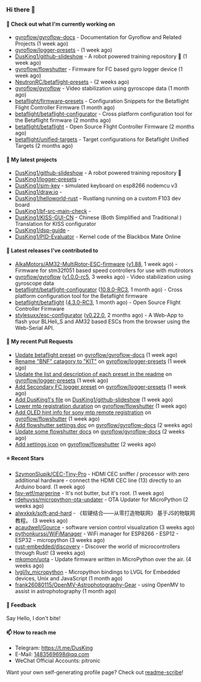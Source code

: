 ### Hi there 👋

#### 👷 Check out what I'm currently working on

- [gyroflow/gyroflow-docs](https://github.com/gyroflow/gyroflow-docs) - Documentation for Gyroflow and Related Projects (1 week ago)
- [gyroflow/logger-presets](https://github.com/gyroflow/logger-presets) -  (1 week ago)
- [DusKing1/github-slideshow](https://github.com/DusKing1/github-slideshow) - A robot powered training repository :robot: (1 week ago)
- [gyroflow/flowshutter](https://github.com/gyroflow/flowshutter) - Firmware for FC based gyro logger device (1 week ago)
- [NeutronRC/betaflight-presets](https://github.com/NeutronRC/betaflight-presets) -  (2 weeks ago)
- [gyroflow/gyroflow](https://github.com/gyroflow/gyroflow) - Video stabilization using gyroscope data (1 month ago)
- [betaflight/firmware-presets](https://github.com/betaflight/firmware-presets) - Configuration Snippets for the Betaflight Flight Controller Firmware (1 month ago)
- [betaflight/betaflight-configurator](https://github.com/betaflight/betaflight-configurator) - Cross platform configuration tool for the Betaflight firmware (2 months ago)
- [betaflight/betaflight](https://github.com/betaflight/betaflight) - Open Source Flight Controller Firmware (2 months ago)
- [betaflight/unified-targets](https://github.com/betaflight/unified-targets) - Target configurations for Betaflight Unified Targets (2 months ago)

#### 🌱 My latest projects

- [DusKing1/github-slideshow](https://github.com/DusKing1/github-slideshow) - A robot powered training repository :robot:
- [DusKing1/logger-presets](https://github.com/DusKing1/logger-presets) - 
- [DusKing1/sim-key](https://github.com/DusKing1/sim-key) - simulated keyboard on esp8266 nodemcu v3
- [DusKing1/draw.io](https://github.com/DusKing1/draw.io) - 
- [DusKing1/helloworld-rust](https://github.com/DusKing1/helloworld-rust) - Rustlang running on a custom F103 dev board
- [DusKing1/bf-src-main-check](https://github.com/DusKing1/bf-src-main-check) - 
- [DusKing1/KISS-GUI-CN](https://github.com/DusKing1/KISS-GUI-CN) - Chinese (Both Simplified and Traditional ) Translation for KISS configurator
- [DusKing1/dsp-guide](https://github.com/DusKing1/dsp-guide) - 
- [DusKing1/PID-Evaluator](https://github.com/DusKing1/PID-Evaluator) - Kernel code of the Blackbox Mate Online

#### 🔭 Latest releases I've contributed to

- [AlkaMotors/AM32-MultiRotor-ESC-firmware](https://github.com/AlkaMotors/AM32-MultiRotor-ESC-firmware) ([v1.88](https://github.com/AlkaMotors/AM32-MultiRotor-ESC-firmware/releases/tag/v1.88), 1 week ago) - Firmware for stm32f051 based speed controllers for use with mutirotors
- [gyroflow/gyroflow](https://github.com/gyroflow/gyroflow) ([v1.0.0-rc5](https://github.com/gyroflow/gyroflow/releases/tag/v1.0.0-rc5), 3 weeks ago) - Video stabilization using gyroscope data
- [betaflight/betaflight-configurator](https://github.com/betaflight/betaflight-configurator) ([10.8.0-RC3](https://github.com/betaflight/betaflight-configurator/releases/tag/10.8.0-RC3), 1 month ago) - Cross platform configuration tool for the Betaflight firmware
- [betaflight/betaflight](https://github.com/betaflight/betaflight) ([4.3.0-RC3](https://github.com/betaflight/betaflight/releases/tag/4.3.0-RC3), 1 month ago) - Open Source Flight Controller Firmware
- [stylesuxx/esc-configurator](https://github.com/stylesuxx/esc-configurator) ([v0.22.0](https://github.com/stylesuxx/esc-configurator/releases/tag/v0.22.0), 2 months ago) - A Web-App to flash your BLHeli_S and AM32 based ESCs from the browser using the Web-Serial API.

#### 🔨 My recent Pull Requests

- [Update betaflight preset](https://github.com/gyroflow/gyroflow-docs/pull/5) on [gyroflow/gyroflow-docs](https://github.com/gyroflow/gyroflow-docs) (1 week ago)
- [Rename &#34;BNF&#34; catagory to &#34;KIT&#34;](https://github.com/gyroflow/logger-presets/pull/7) on [gyroflow/logger-presets](https://github.com/gyroflow/logger-presets) (1 week ago)
- [Update the list and description of each preset in the readme](https://github.com/gyroflow/logger-presets/pull/6) on [gyroflow/logger-presets](https://github.com/gyroflow/logger-presets) (1 week ago)
- [Add  Secondary FC logger preset](https://github.com/gyroflow/logger-presets/pull/5) on [gyroflow/logger-presets](https://github.com/gyroflow/logger-presets) (1 week ago)
- [Add DusKing1&#39;s file](https://github.com/DusKing1/github-slideshow/pull/3) on [DusKing1/github-slideshow](https://github.com/DusKing1/github-slideshow) (1 week ago)
- [Lower mtp registration duration](https://github.com/gyroflow/flowshutter/pull/74) on [gyroflow/flowshutter](https://github.com/gyroflow/flowshutter) (1 week ago)
- [Add OLED hint info for sony mtp remote registration](https://github.com/gyroflow/flowshutter/pull/73) on [gyroflow/flowshutter](https://github.com/gyroflow/flowshutter) (1 week ago)
- [Add flowshutter settings doc](https://github.com/gyroflow/gyroflow-docs/pull/4) on [gyroflow/gyroflow-docs](https://github.com/gyroflow/gyroflow-docs) (2 weeks ago)
- [Update some flowshutter docs](https://github.com/gyroflow/gyroflow-docs/pull/3) on [gyroflow/gyroflow-docs](https://github.com/gyroflow/gyroflow-docs) (2 weeks ago)
- [Add settings icon](https://github.com/gyroflow/flowshutter/pull/71) on [gyroflow/flowshutter](https://github.com/gyroflow/flowshutter) (2 weeks ago)

#### ⭐ Recent Stars

- [SzymonSlupik/CEC-Tiny-Pro](https://github.com/SzymonSlupik/CEC-Tiny-Pro) - HDMI CEC sniffer / processor with zero additional hardware - connect the HDMI CEC line (13) directly to an Arduino board. (1 week ago)
- [fpv-wtf/margerine](https://github.com/fpv-wtf/margerine) - It&#39;s not butter, but it&#39;s root. (1 week ago)
- [rdehuyss/micropython-ota-updater](https://github.com/rdehuyss/micropython-ota-updater) - OTA Updater for MicroPython (2 weeks ago)
- [alwxkxk/soft-and-hard](https://github.com/alwxkxk/soft-and-hard) - 《软硬结合——从零打造物联网》 基于JS的物联网教程。 (3 weeks ago)
- [acaudwell/Gource](https://github.com/acaudwell/Gource) - software version control visualization (3 weeks ago)
- [pythonkurssi/WiFiManager](https://github.com/pythonkurssi/WiFiManager) - WiFi manager for ESP8266 - ESP12 - ESP32 - micropython  (3 weeks ago)
- [rust-embedded/discovery](https://github.com/rust-embedded/discovery) - Discover the world of microcontrollers through Rust! (3 weeks ago)
- [mkomon/uota](https://github.com/mkomon/uota) - Update firmware written in MicroPython over the air. (4 weeks ago)
- [lvgl/lv_micropython](https://github.com/lvgl/lv_micropython) - Micropython bindings to LVGL for Embedded devices, Unix and JavaScript (1 month ago)
- [frank26080115/OpenMV-Astrophotography-Gear](https://github.com/frank26080115/OpenMV-Astrophotography-Gear) - using OpenMV to assist in astrophotography (1 month ago)

#### 💬 Feedback

Say Hello, I don't bite!

#### 📫 How to reach me

- Telegram: https://t.me/DusKing
- E-Mail: 1483569698@qq.com
- WeChat Official Accounts: pitronic

Want your own self-generating profile page? Check out [readme-scribe](https://github.com/muesli/readme-scribe)!

